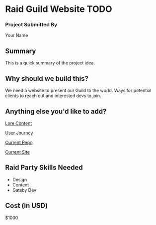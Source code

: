 # Raid Guild Website TODO

### Project Submitted By

Your Name

## Summary

This is a quick summary of the project idea.

## Why should we build this?

We need a website to present our Guild to the world. Ways for potential clients to reach out and interested devs to join.

## Anything else you'd like to add?

[Lore Content](https://docs.google.com/document/d/1TA5QEMSQUEHqnqihmRLFsc-iSQdSqS-9d-Xawu9wKUU/edit#)

[User Journey](https://www.figma.com/file/pBy0balVJ9PUqcYhlVcqE4/Raid-Guild-User-Journey?node-id=0%3A1)

[Current Repo](https://github.com/raid-guild/dot-org)

[Current Site](https://raidguild.org/)

## Raid Party Skills Needed

- Design
- Content
- Gatsby Dev

## Cost (in USD)

\$1000
